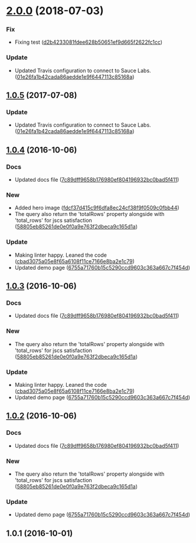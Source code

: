 <a name="2.0.0"></a>
# [2.0.0](https://github.com/advanced-rest-client/app-pouchdb-quick-search/compare/1.0.4...2.0.0) (2018-07-03)


### Fix

* Fixing test ([d2b4233081fdee628b50651ef9d665f2622fc1cc](https://github.com/advanced-rest-client/app-pouchdb-quick-search/commit/d2b4233081fdee628b50651ef9d665f2622fc1cc))

### Update

* Updated Travis configuration to connect to Sauce Labs. ([01e26fa1b42cada86aedde1e9f6447113c85168a](https://github.com/advanced-rest-client/app-pouchdb-quick-search/commit/01e26fa1b42cada86aedde1e9f6447113c85168a))



<a name="1.0.5"></a>
## [1.0.5](https://github.com/advanced-rest-client/app-pouchdb-quick-search/compare/1.0.4...v1.0.5) (2017-07-08)


### Update

* Updated Travis configuration to connect to Sauce Labs. ([01e26fa1b42cada86aedde1e9f6447113c85168a](https://github.com/advanced-rest-client/app-pouchdb-quick-search/commit/01e26fa1b42cada86aedde1e9f6447113c85168a))



<a name="1.0.4"></a>
## [1.0.4](https://github.com/advanced-rest-client/app-pouchdb-quick-search/compare/1.0.1...v1.0.4) (2016-10-06)


### Docs

* Updated docs file ([7c89dff9658b176980ef804196932bc0bad5f411](https://github.com/advanced-rest-client/app-pouchdb-quick-search/commit/7c89dff9658b176980ef804196932bc0bad5f411))

### New

* Added hero image ([fdcf37d415c9f6dfa8ec24cf38f9f0509c0fbb44](https://github.com/advanced-rest-client/app-pouchdb-quick-search/commit/fdcf37d415c9f6dfa8ec24cf38f9f0509c0fbb44))
* The query also return the 'totalRows' property alongside with 'total_rows' for jscs satisfaction ([58805eb85261de0e0f0a9e763f2dbeca9c165d1a](https://github.com/advanced-rest-client/app-pouchdb-quick-search/commit/58805eb85261de0e0f0a9e763f2dbeca9c165d1a))

### Update

* Making linter happy. Leaned the code ([cbad3075a05e8f65a6108f11ce7166e8ba2e1c79](https://github.com/advanced-rest-client/app-pouchdb-quick-search/commit/cbad3075a05e8f65a6108f11ce7166e8ba2e1c79))
* Updated demo page ([6755a71760b15c5290ccd9603c363a667c7f454d](https://github.com/advanced-rest-client/app-pouchdb-quick-search/commit/6755a71760b15c5290ccd9603c363a667c7f454d))



<a name="1.0.3"></a>
## [1.0.3](https://github.com/advanced-rest-client/app-pouchdb-quick-search/compare/1.0.1...v1.0.3) (2016-10-06)


### Docs

* Updated docs file ([7c89dff9658b176980ef804196932bc0bad5f411](https://github.com/advanced-rest-client/app-pouchdb-quick-search/commit/7c89dff9658b176980ef804196932bc0bad5f411))

### New

* The query also return the 'totalRows' property alongside with 'total_rows' for jscs satisfaction ([58805eb85261de0e0f0a9e763f2dbeca9c165d1a](https://github.com/advanced-rest-client/app-pouchdb-quick-search/commit/58805eb85261de0e0f0a9e763f2dbeca9c165d1a))

### Update

* Making linter happy. Leaned the code ([cbad3075a05e8f65a6108f11ce7166e8ba2e1c79](https://github.com/advanced-rest-client/app-pouchdb-quick-search/commit/cbad3075a05e8f65a6108f11ce7166e8ba2e1c79))
* Updated demo page ([6755a71760b15c5290ccd9603c363a667c7f454d](https://github.com/advanced-rest-client/app-pouchdb-quick-search/commit/6755a71760b15c5290ccd9603c363a667c7f454d))



<a name="1.0.2"></a>
## [1.0.2](https://github.com/advanced-rest-client/app-pouchdb-quick-search/compare/1.0.1...v1.0.2) (2016-10-06)


### Docs

* Updated docs file ([7c89dff9658b176980ef804196932bc0bad5f411](https://github.com/advanced-rest-client/app-pouchdb-quick-search/commit/7c89dff9658b176980ef804196932bc0bad5f411))

### New

* The query also return the 'totalRows' property alongside with 'total_rows' for jscs satisfaction ([58805eb85261de0e0f0a9e763f2dbeca9c165d1a](https://github.com/advanced-rest-client/app-pouchdb-quick-search/commit/58805eb85261de0e0f0a9e763f2dbeca9c165d1a))

### Update

* Updated demo page ([6755a71760b15c5290ccd9603c363a667c7f454d](https://github.com/advanced-rest-client/app-pouchdb-quick-search/commit/6755a71760b15c5290ccd9603c363a667c7f454d))



<a name="1.0.1"></a>
## 1.0.1 (2016-10-01)




